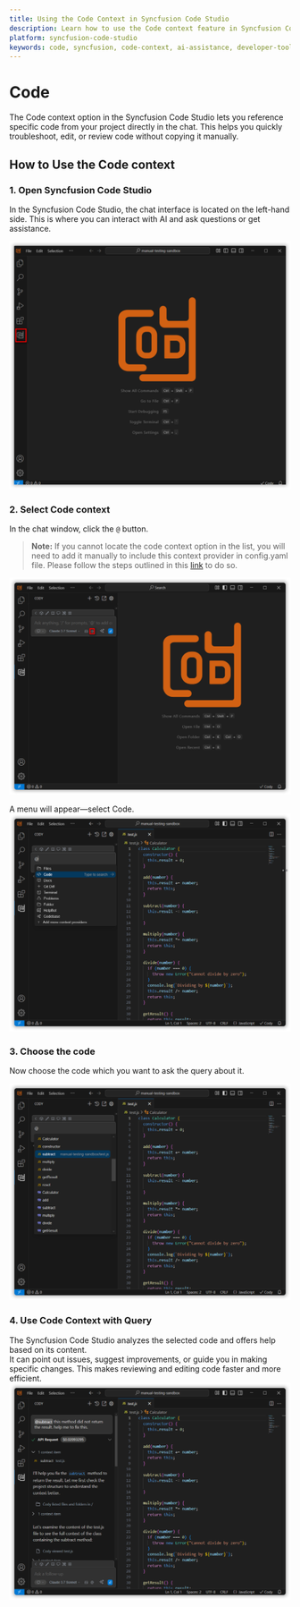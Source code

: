 ```yaml
---
title: Using the Code Context in Syncfusion Code Studio
description: Learn how to use the Code context feature in Syncfusion Code Studio to reference specific code directly in chat for faster assistance.
platform: syncfusion-code-studio
keywords: code, syncfusion, code-context, ai-assistance, developer-tools, code-review, productivity
---
```


# Code

The Code context option in the Syncfusion Code Studio lets you reference specific code from your project directly in the chat. This helps you quickly troubleshoot, edit, or review code without copying it manually.



## How to Use the Code context

### 1. Open Syncfusion Code Studio

In the Syncfusion Code Studio, the chat interface is located on the left-hand side. This is where you can interact with AI and ask questions or get assistance.

<img src="../feature-images/open_chat.png" alt="Accept Image"  />

### 2. Select Code context

 In the chat window, click the `@` button.  	
 > **Note:** If you cannot locate the code context option in the list, you will need to add it manually to include this context provider in config.yaml file. Please follow the steps outlined in this [link](https://help.syncfusioncody.com/syncfusion-code-studio/features/context-providers/add-more-contextproviders/How-to-configure-more-contextproviders) to do so.

<img src="../feature-images/files2.png" alt="Accept Image"  />

 A menu will appear—select Code.  
<img src="../feature-images/code2.png" alt="Accept Image"  />


### 3. Choose the code

 Now choose the code which you want to ask the query about it.

<img src="../feature-images/code1.png" alt="Accept Image"  />

### 4. Use Code Context with Query

 The Syncfusion Code Studio analyzes the selected code and offers help based on its content.  
 It can point out issues, suggest improvements, or guide you in making specific changes.  This makes reviewing and editing code faster and more efficient.
<img src="../feature-images/code3.png" alt="Accept Image"  />